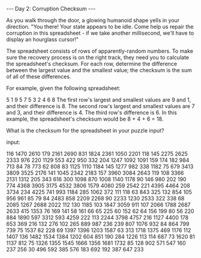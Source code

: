 --- Day 2: Corruption Checksum ---

As you walk through the door, a glowing humanoid shape yells in your direction. "You there! Your state appears to be idle. Come help us repair the corruption in this spreadsheet - if we take another millisecond, we'll have to display an hourglass cursor!"

The spreadsheet consists of rows of apparently-random numbers. To make sure the recovery process is on the right track, they need you to calculate the spreadsheet's checksum. For each row, determine the difference between the largest value and the smallest value; the checksum is the sum of all of these differences.

For example, given the following spreadsheet:

5 1 9 5
7 5 3
2 4 6 8
The first row's largest and smallest values are 9 and 1, and their difference is 8.
The second row's largest and smallest values are 7 and 3, and their difference is 4.
The third row's difference is 6.
In this example, the spreadsheet's checksum would be 8 + 4 + 6 = 18.

What is the checksum for the spreadsheet in your puzzle input?

input:

116	1470	2610	179	2161	2690	831	1824	2361	1050	2201	118	145	2275	2625	2333
976	220	1129	553	422	950	332	204	1247	1092	1091	159	174	182	984	713
84	78	773	62	808	83	1125	1110	1184	145	1277	982	338	1182	75	679
3413	3809	3525	2176	141	1045	2342	2183	157	3960	3084	2643	119	108	3366	2131
1312	205	343	616	300	1098	870	1008	1140	1178	90	146	980	202	190	774
4368	3905	3175	4532	3806	1579	4080	259	2542	221	4395	4464	208	3734	234	4225
741	993	1184	285	1062	372	111	118	63	843	325	132	854	105	956	961
85	79	84	2483	858	2209	2268	90	2233	1230	2533	322	338	68	2085	1267
2688	2022	112	130	1185	103	1847	3059	911	107	2066	1788	2687	2633	415	1353
76	169	141	58	161	66	65	225	60	152	62	64	156	199	80	56
220	884	1890	597	3312	593	4259	222	113	2244	3798	4757	216	1127	4400	178
653	369	216	132	276	102	265	889	987	236	239	807	1076	932	84	864
799	739	75	1537	82	228	69	1397	1396	1203	1587	63	313	1718	1375	469
1176	112	1407	136	1482	1534	1384	1202	604	851	190	284	1226	113	114	687
73	1620	81	1137	812	75	1326	1355	1545	1666	1356	1681	1732	85	128	902
571	547	160	237	256	30	496	592	385	576	183	692	192	387	647	233